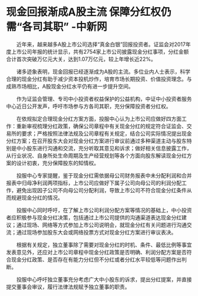 # 现金回报渐成A股主流 保障分红权仍需“各司其职” -中新网

　　近年来，越来越多A股上市公司选择“真金白银”回报投资者。证监会对2017年度上市公司年报的统计显示，共有2754家上市公司披露现金分红事项，分红金额合计首次突破万亿元大关，达到1.07万亿元，较上年增长近22%。

　　诸多迹象表明，现金回报已经逐渐成为A股的主流。多位业内人士表示，科学合理的现金分红有助于减少资本投机炒作，培育市场长期投资、价值投资理念。与成熟市场相比，A股现金分红水平仍有进一步提升空间。

　　作为证监会管理、专司中小投资者权益保护的公益机构，中证中小投资者服务中心近日公开发声，呼吁市场参与方各司其职，充分保障投资者分红权。

　　在依规拟定合理现金分红方案方面，投服中心认为上市公司应做好四方面工作：重新审视梳理分红政策，确保公司章程中有关现金分红的规定符合证监会、交易所的要求；严格按照法律法规及公司章程有关规定，结合公司实际情况提出现金分红方案；在召开股东大会对现金分红方案进行审议前通过多种渠道主动与股东特别是中小股东进行沟通和交流，充分听取其意见和诉求；做好相关信息披露工作，从行业状况、自身所处生命周期及生产经营规划等各个方面向股东解读现金分红方案的设计初衷，充分保障股东的知情权。

　　投服中心专家提醒，鉴于现金分红需依据母公司财务报表中未分配利润和合并报表中归母净利润两项指标，上市公司应做好下属子公司向母公司的利润分配工作，避免出现因子公司不向母公司分配利润，导致上市公司不符合现金分红条件从而规避现金分红的情况。

　　投服中心同时呼吁，在了解上市公司利润分配方案等情况的基础上，中小投资者应积极参与现金分红决策，包括通过上市公司提供的沟通渠道表达现金分红建议；通过现场、网络等方式参加上市公司说明会，就现金分红有关问题进行沟通交流；通过现场参加股东大会或网络投票方式对现金分红方案进行审议表决。

　　根据有关规定，独立董事除了需要对现金分红的时机、条件、最低比例等事宜发表意见外，还应对上市公司章程中现金分红政策是否明确、利润分配方案是否符合现金分红政策、是否存在有能力分红但不分红或者分红水平较低等问题作出判断。

　　投服中心呼吁独立董事充分考虑广大中小股东的诉求，提出分红提案，并直接提交董事会审议，履行法律法规赋予独立董事的职责。
